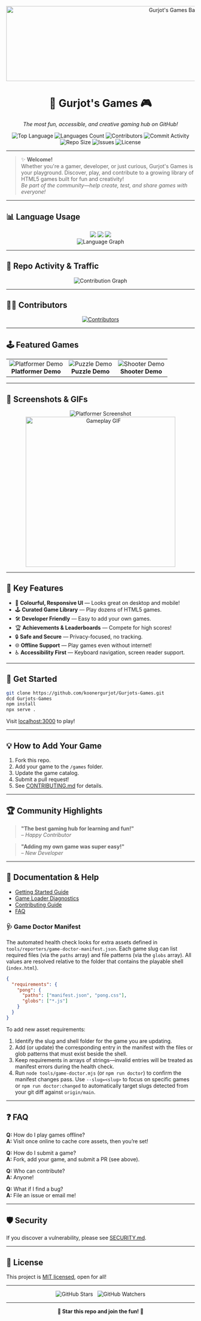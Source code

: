 <p align="center">
  <img src="https://github.com/koonergurjot/Gurjots-Games/raw/main/assets/gurjots-games-banner.png" alt="Gurjot's Games Banner" width="900" height="200">
</p>

<h1 align="center">🎉 Gurjot's Games 🎮</h1>

<p align="center">
  <i>The most fun, accessible, and creative gaming hub on GitHub!</i>
</p>

<p align="center">
  <img src="https://img.shields.io/github/languages/top/koonergurjot/Gurjots-Games?style=for-the-badge&color=brightgreen" alt="Top Language">
  <img src="https://img.shields.io/github/languages/count/koonergurjot/Gurjots-Games?style=for-the-badge&color=blue" alt="Languages Count">
  <img src="https://img.shields.io/github/contributors/koonergurjot/Gurjots-Games?style=for-the-badge&color=orange" alt="Contributors">
  <img src="https://img.shields.io/github/commit-activity/m/koonergurjot/Gurjots-Games?style=for-the-badge&color=yellow" alt="Commit Activity">
  <img src="https://img.shields.io/github/repo-size/koonergurjot/Gurjots-Games?style=for-the-badge&color=purple" alt="Repo Size">
  <img src="https://img.shields.io/github/issues/koonergurjot/Gurjots-Games?style=for-the-badge&color=pink" alt="Issues">
  <img src="https://img.shields.io/github/license/koonergurjot/Gurjots-Games?style=for-the-badge&color=red" alt="License">
</p>

---

> ✨ **Welcome!**  
> Whether you're a gamer, developer, or just curious, Gurjot's Games is your playground. Discover, play, and contribute to a growing library of HTML5 games built for fun and creativity!  
> *Be part of the community—help create, test, and share games with everyone!*

---

## 📊 Language Usage

<p align="center">
  <img src="https://img.shields.io/badge/JavaScript-80%25-yellow?style=flat-square">
  <img src="https://img.shields.io/badge/HTML-15%25-orange?style=flat-square">
  <img src="https://img.shields.io/badge/CSS-5%25-blue?style=flat-square">
  <br>
  <img src="https://github-readme-stats.vercel.app/api/top-langs/?username=koonergurjot&repo=Gurjots-Games&layout=compact&theme=tokyonight" alt="Language Graph"/>
</p>

---

## 🚦 Repo Activity & Traffic

<p align="center">
  <img src="https://github-readme-activity-graph.vercel.app/graph?username=koonergurjot&repo=Gurjots-Games&theme=react-dark" alt="Contribution Graph"/>
</p>

---

## 🧑‍💻 Contributors

<p align="center">
  <a href="https://github.com/koonergurjot/Gurjots-Games/graphs/contributors">
    <img src="https://contrib.rocks/image?repo=koonergurjot/Gurjots-Games" alt="Contributors"/>
  </a>
</p>

---

## 🕹️ Featured Games

<table>
  <tr>
    <td align="center">
      <img src="https://via.placeholder.com/120x60?text=Platformer" alt="Platformer Demo"/><br>
      <b>Platformer Demo</b>
    </td>
    <td align="center">
      <img src="https://via.placeholder.com/120x60?text=Puzzle" alt="Puzzle Demo"/><br>
      <b>Puzzle Demo</b>
    </td>
    <td align="center">
      <img src="https://via.placeholder.com/120x60?text=Shooter" alt="Shooter Demo"/><br>
      <b>Shooter Demo</b>
    </td>
  </tr>
</table>

---

## 📸 Screenshots & GIFs

<p align="center">
  <img src="https://via.placeholder.com/400x200?text=Platformer+Demo" alt="Platformer Screenshot"/>
  <img src="https://media.giphy.com/media/v1.Y2lkPTc5MGI3NjExd2k0ODRsaGQ1cGd0YjM4bTZudGZ4a3FqMnkxM2Ftdzg2eWZyM2x2eSZlcD12MV9naWZzX3NlYXJjaCZjdD1n/giphy.gif" alt="Gameplay GIF" width="400"/>
</p>

---

## 🌈 Key Features

- 🎨 **Colourful, Responsive UI** — Looks great on desktop and mobile!
- 🕹️ **Curated Game Library** — Play dozens of HTML5 games.
- 🛠️ **Developer Friendly** — Easy to add your own games.
- 🏆 **Achievements & Leaderboards** — Compete for high scores!
- 🔒 **Safe and Secure** — Privacy-focused, no tracking.
- 🌐 **Offline Support** — Play games even without internet!
- ♿ **Accessibility First** — Keyboard navigation, screen reader support.

---

## 🚀 Get Started

```bash
git clone https://github.com/koonergurjot/Gurjots-Games.git
dcd Gurjots-Games
npm install
npx serve .
```
Visit [localhost:3000](http://localhost:3000) to play!

---

## 💡 How to Add Your Game

1. Fork this repo.
2. Add your game to the `/games` folder.
3. Update the game catalog.
4. Submit a pull request!
5. See [CONTRIBUTING.md](CONTRIBUTING.md) for details.

---

## 🏆 Community Highlights

> **"The best gaming hub for learning and fun!"**  
> *– Happy Contributor*

> **"Adding my own game was super easy!"**  
> *– New Developer*

---

## 📖 Documentation & Help

- [Getting Started Guide](#-get-started)
- [Game Loader Diagnostics](games/common/diagnostics/README.md)
- [Contributing Guide](CONTRIBUTING.md)
- [FAQ](#-faq)

### 🩺 Game Doctor Manifest

The automated health check looks for extra assets defined in
`tools/reporters/game-doctor-manifest.json`. Each game slug can list
required files (via the `paths` array) and file patterns (via the `globs`
array). All values are resolved relative to the folder that contains the
playable shell (`index.html`).

```json
{
  "requirements": {
    "pong": {
      "paths": ["manifest.json", "pong.css"],
      "globs": ["*.js"]
    }
  }
}
```

To add new asset requirements:

1. Identify the slug and shell folder for the game you are updating.
2. Add (or update) the corresponding entry in the manifest with the files
   or glob patterns that must exist beside the shell.
3. Keep requirements in arrays of strings—invalid entries will be treated
   as manifest errors during the health check.
4. Run `node tools/game-doctor.mjs` (or `npm run doctor`) to confirm the
   manifest changes pass. Use `--slug=<slug>` to focus on specific games or
   `npm run doctor:changed` to automatically target slugs detected from your
   git diff against `origin/main`.

---

## ❓ FAQ

**Q:** How do I play games offline?  
**A:** Visit once online to cache core assets, then you’re set!

**Q:** How do I submit a game?  
**A:** Fork, add your game, and submit a PR (see above).

**Q:** Who can contribute?  
**A:** Anyone!

**Q:** What if I find a bug?  
**A:** File an issue or email me!

---

## 🛡️ Security

If you discover a vulnerability, please see [SECURITY.md](SECURITY.md).

---

## 📄 License

This project is [MIT licensed](LICENSE), open for all!

---

<p align="center">
  <img src="https://img.shields.io/github/stars/koonergurjot/Gurjots-Games?style=social" alt="GitHub Stars"/> &nbsp;
  <img src="https://img.shields.io/github/watchers/koonergurjot/Gurjots-Games?style=social" alt="GitHub Watchers"/>
</p>

---

<p align="center">
  <b>🌟 Star this repo and join the fun! 🌟</b>
</p>
